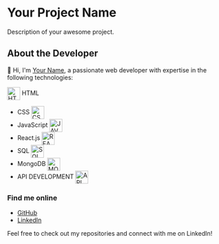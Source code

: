 # Your Project Name

Description of your awesome project.

## About the Developer

👋 Hi, I'm [Your Name](https://github.com/your-username), a passionate web developer with expertise in the following technologies:

<img align="center" src="https://www.svgrepo.com/show/452228/html-5.svg" height="30" width="30" alt="HTML"/> HTML 
- CSS <img align="center" src="https://www.svgrepo.com/show/303481/css-3-logo.svg" height="30" width="30" alt="CSS"/>
- JavaScript <img align="center" src="https://www.svgrepo.com/show/493719/react-javascript-js-framework-facebook.svg" height="30" width="30" alt="JAVASCRIPT"/>
- React.js <img align="center" src="https://www.svgrepo.com/show/493719/react-javascript-js-framework-facebook.svg" height="30" width="30" alt="REACT"/>
- SQL <img align="center" src="https://www.svgrepo.com/show/331761/sql-database-sql-azure.svg" height="30" width="30" alt="SQL"/>
- MongoDB <img align="center" src="https://www.svgrepo.com/show/439231/mongodb.svg" height="30" width="30" alt="MONGODB"/>
- API DEVELOPMENT <img align="center" src="https://www.svgrepo.com/show/530439/api-interface.svg" height="30" width="30" alt="API"/>

### Find me online

- [GitHub](https://github.com/your-username)
- [LinkedIn](https://www.linkedin.com/in/your-linkedin-profile)

Feel free to check out my repositories and connect with me on LinkedIn!
